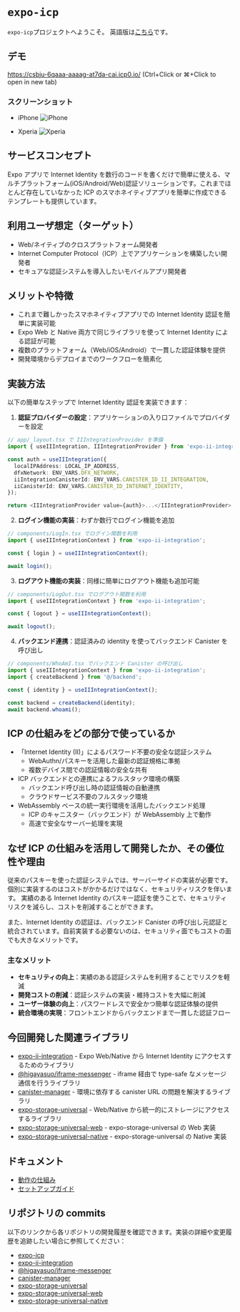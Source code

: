 # `expo-icp`

`expo-icp`プロジェクトへようこそ。
英語版は[こちら](README.md)です。

## デモ

<a href="https://csbju-6qaaa-aaaag-at7da-cai.icp0.io/?v=1" target="_blank" rel="noopener noreferrer">https://csbju-6qaaa-aaaag-at7da-cai.icp0.io/</a>
(Ctrl+Click or ⌘+Click to open in new tab)

### スクリーンショット

- iPhone
  ![iPhone](./docs/images/iphone.jpeg)

- Xperia
  ![Xperia](./docs/images/xperia.png)

## サービスコンセプト

Expo アプリで Internet Identity を数行のコードを書くだけで簡単に使える、マルチプラットフォーム(iOS/Android/Web)認証ソリューションです。これまでほとんど存在していなかった ICP のスマホネイティブアプリを簡単に作成できるテンプレートも提供しています。

## 利用ユーザ想定（ターゲット）

- Web/ネイティブのクロスプラットフォーム開発者
- Internet Computer Protocol（ICP）上でアプリケーションを構築したい開発者
- セキュアな認証システムを導入したいモバイルアプリ開発者

## メリットや特徴

- これまで難しかったスマホネイティブアプリでの Internet Identity 認証を簡単に実装可能
- Expo Web と Native 両方で同じライブラリを使って Internet Identity による認証が可能
- 複数のプラットフォーム（Web/iOS/Android）で一貫した認証体験を提供
- 開発環境からデプロイまでのワークフローを簡素化

## 実装方法

以下の簡単なステップで Internet Identity 認証を実装できます：

1. **認証プロバイダーの設定**：アプリケーションの入り口ファイルでプロバイダーを設定

```typescript
// app/_layout.tsx で IIIntegrationProvider を準備
import { useIIIntegration, IIIntegrationProvider } from 'expo-ii-integration';

const auth = useIIIntegration({
  localIPAddress: LOCAL_IP_ADDRESS,
  dfxNetwork: ENV_VARS.DFX_NETWORK,
  iiIntegrationCanisterId: ENV_VARS.CANISTER_ID_II_INTEGRATION,
  iiCanisterId: ENV_VARS.CANISTER_ID_INTERNET_IDENTITY,
});

return <IIIntegrationProvider value={auth}>...</IIIntegrationProvider>;
```

2. **ログイン機能の実装**：わずか数行でログイン機能を追加

```typescript
// components/LogIn.tsx でログイン関数を利用
import { useIIIntegrationContext } from 'expo-ii-integration';

const { login } = useIIIntegrationContext();

await login();
```

3. **ログアウト機能の実装**：同様に簡単にログアウト機能も追加可能

```typescript
// components/LogOut.tsx でログアウト関数を利用
import { useIIIntegrationContext } from 'expo-ii-integration';

const { logout } = useIIIntegrationContext();

await logout();
```

4. **バックエンド連携**：認証済みの identity を使ってバックエンド Canister を呼び出し

```typescript
// components/WhoAmI.tsx でバックエンド Canister の呼び出し
import { useIIIntegrationContext } from 'expo-ii-integration';
import { createBackend } from '@/backend';

const { identity } = useIIIntegrationContext();

const backend = createBackend(identity);
await backend.whoami();
```

## ICP の仕組みをどの部分で使っているか

- 「Internet Identity (II)」によるパスワード不要の安全な認証システム
  - WebAuthn/パスキーを活用した最新の認証規格に準拠
  - 複数デバイス間での認証情報の安全な共有
- ICP バックエンドとの連携によるフルスタック環境の構築
  - バックエンド呼び出し時の認証情報の自動連携
  - クラウドサービス不要のフルスタック環境
- WebAssembly ベースの統一実行環境を活用したバックエンド処理
  - ICP のキャニスター（バックエンド）が WebAssembly 上で動作
  - 高速で安全なサーバー処理を実現

## なぜ ICP の仕組みを活用して開発したか、その優位性や理由

従来のパスキーを使った認証システムでは、サーバーサイドの実装が必要です。個別に実装するのはコストがかかるだけではなく、セキュリティリスクを伴います。
実績のある Internet Identity のパスキー認証を使うことで、セキュリティリスクを減らし、コストを削減することができます。

また、Internet Identity の認証は、バックエンド Canister の呼び出し元認証と統合されています。自前実装する必要ないのは、セキュリティ面でもコストの面でも大きなメリットです。

### 主なメリット

- **セキュリティの向上**：実績のある認証システムを利用することでリスクを軽減
- **開発コストの削減**：認証システムの実装・維持コストを大幅に削減
- **ユーザー体験の向上**：パスワードレスで安全かつ簡単な認証体験の提供
- **統合環境の実現**：フロントエンドからバックエンドまで一貫した認証フロー

## 今回開発した関連ライブラリ

- [expo-ii-integration](https://github.com/higayasuo/expo-ii-integration) - Expo Web/Native から Internet Identity にアクセスするためのライブラリ
- [@higayasuo/iframe-messenger](https://github.com/higayasuo/iframe-messenger) - iframe 経由で type-safe なメッセージ通信を行うライブラリ
- [canister-manager](https://github.com/higayasuo/canister-manager) - 環境に依存する canister URL の問題を解決するライブラリ
- [expo-storage-universal](https://github.com/higayasuo/expo-storage-universal) - Web/Native から統一的にストレージにアクセスするライブラリ
- [expo-storage-universal-web](https://github.com/higayasuo/expo-storage-universal-web) - expo-storage-universal の Web 実装
- [expo-storage-universal-native](https://github.com/higayasuo/expo-storage-universal-native) - expo-storage-universal の Native 実装

## ドキュメント

- [動作の仕組み](docs/how_it_works_ja.md)
- [セットアップガイド](docs/setup_ja.md)

## リポジトリの commits

以下のリンクから各リポジトリの開発履歴を確認できます。実装の詳細や変更履歴を追跡したい場合に参照してください：

- [expo-icp](https://github.com/higayasuo/expo-icp/commits?author=higayasuo)
- [expo-ii-integration](https://github.com/higayasuo/expo-ii-integration/commits?author=higayasuo)
- [@higayasuo/iframe-messenger](https://github.com/higayasuo/iframe-messenger/commits?author=higayasuo)
- [canister-manager](https://github.com/higayasuo/canister-manager/commits?author=higayasuo)
- [expo-storage-universal](https://github.com/higayasuo/expo-storage-universal/commits?author=higayasuo)
- [expo-storage-universal-web](https://github.com/higayasuo/expo-storage-universal-web/commits?author=higayasuo)
- [expo-storage-universal-native](https://github.com/higayasuo/expo-storage-universal-native/commits?author=higayasuo)
